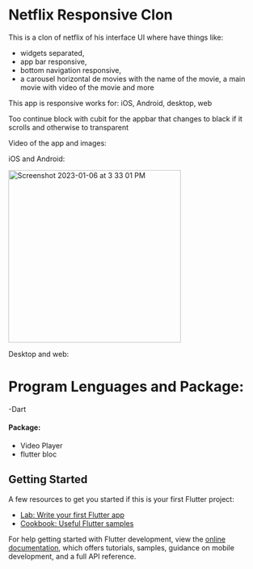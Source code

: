 # Netflix Responsive Clon

This is a clon of netflix of his interface UI where have things like: 
  - widgets separated, 
  - app bar responsive, 
  - bottom navigation responsive, 
  - a carousel horizontal de movies with the name of the movie, a main movie with video of the movie and more

This app is responsive works for: iOS, Android, desktop, web 

Too continue block with cubit for the appbar that changes to black if it scrolls and otherwise to transparent

Video of the app and images:

iOS and Android:

<img width="341" alt="Screenshot 2023-01-06 at 3 33 01 PM" src="https://user-images.githubusercontent.com/70453255/211095079-34336b45-ab57-4887-8416-69db46f39bf3.png">

Desktop and web:


# Program Lenguages and Package:
-Dart
#### Package:
- Video Player
- flutter bloc 

## Getting Started

A few resources to get you started if this is your first Flutter project:

- [Lab: Write your first Flutter app](https://docs.flutter.dev/get-started/codelab)
- [Cookbook: Useful Flutter samples](https://docs.flutter.dev/cookbook)

For help getting started with Flutter development, view the
[online documentation](https://docs.flutter.dev/), which offers tutorials,
samples, guidance on mobile development, and a full API reference.
